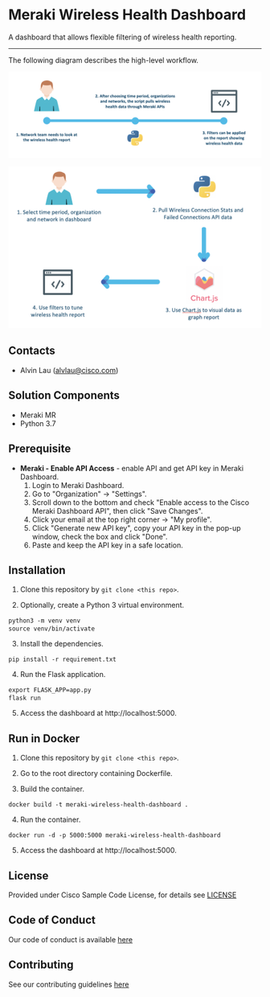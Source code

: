 # Meraki Wireless Health Dashboard

A dashboard that allows flexible filtering of wireless health reporting.

---

The following diagram describes the high-level workflow.

![Meraki Wireless Health Dashboard Overview](./IMAGES/Meraki_Wireless_Health_Dashboard_Overview.png)

![Meraki Wireless Health Dashboard High Level Design](./IMAGES/Meraki_Wireless_Health_Dashboard_High_Level_Design.png)



## Contacts
* Alvin Lau (alvlau@cisco.com)



## Solution Components
* Meraki MR
* Python 3.7



## Prerequisite
- **Meraki - Enable API Access** - enable API and get API key in Meraki Dashboard.
  1. Login to Meraki Dashboard.
  2. Go to "Organization" -> "Settings".
  3. Scroll down to the bottom and check "Enable access to the Cisco Meraki Dashboard API", then click "Save Changes".
  4. Click your email at the top right corner -> "My profile".
  5. Click "Generate new API key", copy your API key in the pop-up window, check the box and click "Done".
  6. Paste and keep the API key in a safe location.



## Installation

1. Clone this repository by `git clone <this repo>`.

2. Optionally, create a Python 3 virtual environment.
```
python3 -m venv venv
source venv/bin/activate
```

3. Install the dependencies.
```
pip install -r requirement.txt
```

4. Run the Flask application.
```
export FLASK_APP=app.py
flask run
```

5. Access the dashboard at http://localhost:5000.



## Run in Docker

1. Clone this repository by `git clone <this repo>`.

2. Go to the root directory containing Dockerfile.

3. Build the container.
```
docker build -t meraki-wireless-health-dashboard .
```

4. Run the container.
```
docker run -d -p 5000:5000 meraki-wireless-health-dashboard
```

5. Access the dashboard at http://localhost:5000.


## License
Provided under Cisco Sample Code License, for details see [LICENSE](./LICENSE)



## Code of Conduct
Our code of conduct is available [here](./CODE_OF_CONDUCT.md)



## Contributing
See our contributing guidelines [here](./CONTRIBUTING.md)
